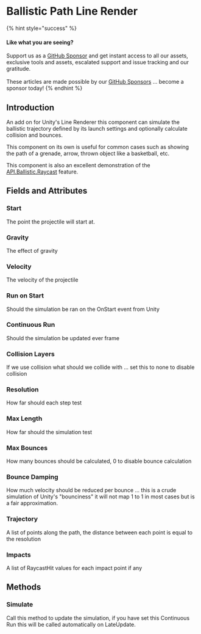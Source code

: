 # Ballistic Path Line Render

{% hint style="success" %}
#### Like what you are seeing?

Support us as a [GitHub Sponsor](../../../where-to-buy/become-a-sponsor.md) and get instant access to all our assets, exclusive tools and assets, escalated support and issue tracking and our gratitude.\
\
These articles are made possible by our [GitHub Sponsors](../../../where-to-buy/become-a-sponsor.md) ... become a sponsor today!
{% endhint %}

## Introduction

An add on for Unity's Line Renderer this component can simulate the ballistic trajectory defined by its launch settings and optionally calculate collision and bounces.

This component on its own is useful for common cases such as showing the path of a grenade, arrow, thrown object like a basketball, etc.

This component is also an excellent demonstration of the [API.Ballistic.Raycast](../api/ballistics.md#raycast) feature.

## Fields and Attributes

### Start

The point the projectile will start at.

### Gravity

The effect of gravity

### Velocity

The velocity of the projectile

### Run on Start

Should the simulation be ran on the OnStart event from Unity

### Continuous Run

Should the simulation be updated ever frame

### Collision Layers

If we use collision what should we collide with ... set this to none to disable collision

### Resolution

How far should each step test

### Max Length

How far should the simulation test

### Max Bounces

How many bounces should be calculated, 0 to disable bounce calculation

### Bounce Damping

How much velocity should be reduced per bounce ... this is a crude simulation of Unity's "bounciness" it will not map 1 to 1 in most cases but is a fair approximation.

### Trajectory

A list of points along the path, the distance between each point is equal to the resolution

### Impacts

A list of RaycastHit values for each impact point if any

## Methods

### Simulate

Call this method to update the simulation, if you have set this Continuous Run this will be called automatically on LateUpdate.
